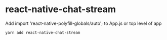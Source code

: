 # react-native-chat-stream

Add import 'react-native-polyfill-globals/auto'; to App.js or top level of app
```
yarn add react-native-chat-stream

```
